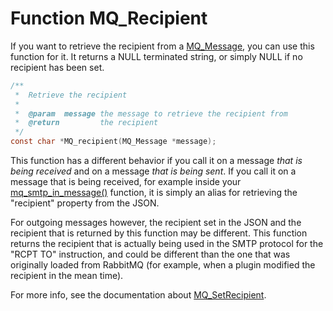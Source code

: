 # Function MQ_Recipient

If you want to retrieve the recipient from a [MQ_Message](mq_message), you can use this function for it.
It returns a NULL terminated string, or simply NULL if no recipient has been set.

````c
/**
 *  Retrieve the recipient
 *
 *  @param  message the message to retrieve the recipient from
 *  @return         the recipient
 */
const char *MQ_recipient(MQ_Message *message);
````

This function has a different behavior if you call it on a message _that is being received_ and on a message _that is being sent_. If you call it on a message that is being received, for example inside your [mq_smtp_in_message()](mq_smtp_in_message) function, it is simply an alias for retrieving the "recipient" property from the JSON.

For outgoing messages however, the recipient set in the JSON and the recipient that is returned by this function may be different. This function returns the recipient that is actually being used in the SMTP protocol for the "RCPT TO" instruction, and could be different than the one that was originally loaded from RabbitMQ (for example, when a plugin modified the recipient in the mean time).

For more info, see the documentation about [MQ_SetRecipient](mq_setrecipient).